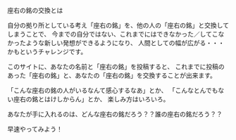 座右の銘の交換とは

自分の拠り所としている考え「座右の銘」を、他の人の「座右の銘」と交換してしまうことで、 今までの自分ではない、これまでにはできなかった／してこなかったような新しい発想ができるようになり、 人間としての幅が広がる・・・かもというチャレンジです。

このサイトに、あなたの名前と「座右の銘」を投稿すると、 これまでに投稿のあった「座右の銘」と、あなたの「座右の銘」を交換することが出来ます。

「こんな座右の銘の人がいるなんて感心するなあ」とか、 「こんなとんでもない座右の銘とはけしからん」とか、 楽しみ方はいろいろ。

あなたが手に入れるのは、どんな座右の銘だろう？？誰の座右の銘だろう？？

早速やってみよう！
